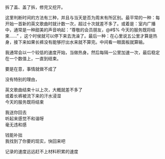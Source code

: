 







拆了盖、盖了拆，修完又挖开。  



这里判断时间的方法有三种，并且与当天是否为周末有所区别。最平常的一种：每开始一首新的英文歌曲时就计数一次，超过十次就差不多了。或着是：室内广播中，通常是一种甜美的声音响起：“尊敬的会员朋友，@#$% 今天的服务既将结束......” ，这个时侯就可以停下来去洗澡了。最后一种：在心里说五公里才算是热身，接下来如果长裤没有能够拧出水来就不算完。中间看一眼面板就算输。  


我通常会以一个较低的速度开始，当做热身。然后每隔一公里加速一次，最后稳定在一个数值上，一直到结束。








要是在意，事情就做不成了 


没有特别的理由，

英文歌曲结束十以上次，大概就差不多了  
或着长裤被流下来的汗水浸湿  
今天的服务既将结束  



我送你回去  
听起来感觉不和谐呀   
毫无违和感  

钱能补拙  
我找到了你要的现实，快回来吧  


记录的速度远远赶不上材料积累的速度  
